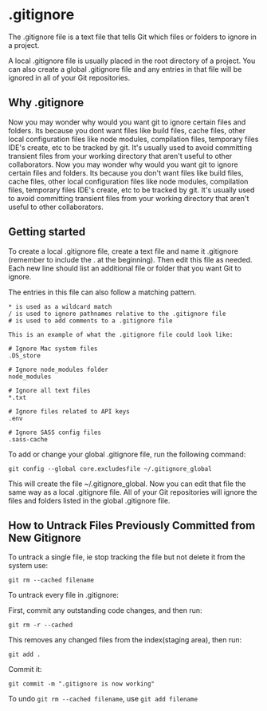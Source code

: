 # .gitignore

The .gitignore file is a text file that tells Git which files or folders to ignore in a project.

A local .gitignore file is usually placed in the root directory of a project. You can also create a global .gitignore file and any entries in that file will be ignored in all of your Git repositories.

## Why .gitignore
Now you may wonder why would you want git to ignore certain files and folders. Its because you dont want files like build files, cache files, other local configuration files like node modules, compilation files, temporary files IDE's create, etc to be tracked by git. It's usually used to avoid committing transient files from your working directory that aren't useful to other collaborators.
Now you may wonder why would you want git to ignore certain files and folders. Its because you don't want files like build files, cache files, other local configuration files like node modules, compilation files, temporary files IDE's create, etc to be tracked by git. It's usually used to avoid committing transient files from your working directory that aren't useful to other collaborators.

## Getting started
To create a local .gitignore file, create a text file and name it .gitignore (remember to include the . at the beginning). Then edit this file as needed. Each new line should list an additional file or folder that you want Git to ignore.

The entries in this file can also follow a matching pattern.

```
* is used as a wildcard match
/ is used to ignore pathnames relative to the .gitignore file
# is used to add comments to a .gitignore file

This is an example of what the .gitignore file could look like:

# Ignore Mac system files
.DS_store

# Ignore node_modules folder
node_modules

# Ignore all text files
*.txt

# Ignore files related to API keys
.env

# Ignore SASS config files
.sass-cache

```
To add or change your global .gitignore file, run the following command:

```
git config --global core.excludesfile ~/.gitignore_global

```
This will create the file ~/.gitignore_global. Now you can edit that file the same way as a local .gitignore file. All of your Git repositories will ignore the files and folders listed in the global .gitignore file.

## How to Untrack Files Previously Committed from New Gitignore

To untrack a single file, ie stop tracking the file but not delete it from the system use:

```
git rm --cached filename
```

To untrack every file in .gitignore:

First, commit any outstanding code changes, and then run:

```
git rm -r --cached
```

This removes any changed files from the index(staging area), then run:

```
git add .
```
Commit it:

```
git commit -m ".gitignore is now working"
```

To undo ```git rm --cached filename```, use ```git add filename```
